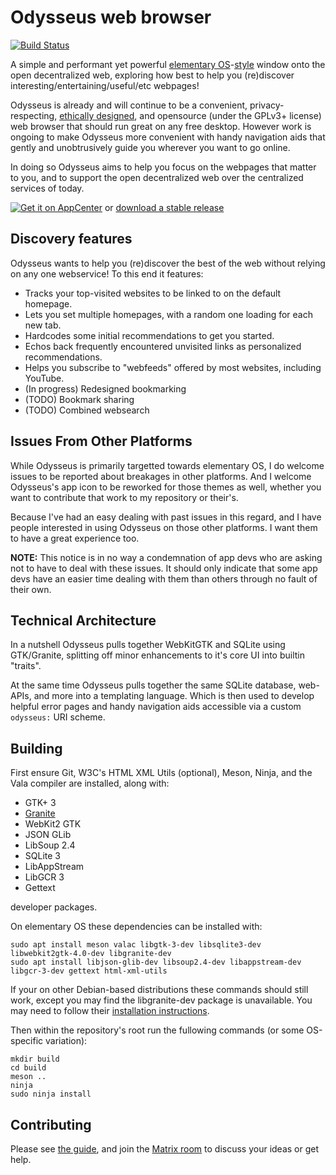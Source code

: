 Odysseus web browser
====================

[![Build Status](https://travis-ci.com/alcinnz/Odysseus.svg?branch=master)](https://travis-ci.com/alcinnz/Odysseus)

A simple and performant yet powerful [elementary OS](https://elementary.io/)-[style](https://elementary.io/docs/human-interface-guidelines) window onto the open decentralized web, exploring how best to help you (re)discover interesting/entertaining/useful/etc webpages!

Odysseus is already and will continue to be a convenient, privacy-respecting,
[ethically designed](https://2017.ind.ie/ethical-design/), and opensource
(under the GPLv3+ license) web browser that should run great on any free desktop.
However work is ongoing to make Odysseus more convenient with handy navigation
aids that gently and unobtrusively guide you wherever you want to go online.

In doing so Odysseus aims to help you focus on the webpages that matter to you,
and to support the open decentralized web over the centralized services of today.

[![Get it on AppCenter](https://appcenter.elementary.io/badge.svg)](https://appcenter.elementary.io/com.github.alcinnz.odysseus.desktop) or [download a stable release](https://github.com/alcinnz/Odysseus/releases)

Discovery features
------------------

Odysseus wants to help you (re)discover the best of the web without relying on any one webservice! To this end it features:

* Tracks your top-visited websites to be linked to on the default homepage.
* Lets you set multiple homepages, with a random one loading for each new tab.
* Hardcodes some initial recommendations to get you started.
* Echos back frequently encountered unvisited links as personalized recommendations.
* Helps you subscribe to "webfeeds" offered by most websites, including YouTube.
* (In progress) Redesigned bookmarking
* (TODO) Bookmark sharing
* (TODO) Combined websearch

Issues From Other Platforms
---------------------------
While Odysseus is primarily targetted towards elementary OS, I do welcome issues
to be reported about breakages in other platforms. And I welcome Odysseus's app
icon to be reworked for those themes as well, whether you want to contribute that
work to my repository or their's.

Because I've had an easy dealing with past issues in this regard, and I have people
interested in using Odysseus on those other platforms. I want them to have a great
experience too.

**NOTE:** This notice is in no way a condemnation of app devs who are asking not to
have to deal with these issues. It should only indicate that some app devs have an
easier time dealing with them than others through no fault of their own.

Technical Architecture
----------------------
In a nutshell Odysseus pulls together WebKitGTK and SQLite using GTK/Granite, splitting off minor enhancements to it's core UI into builtin "traits".

At the same time Odysseus pulls together the same SQLite database, web-APIs, and more into a templating language. Which is then used to develop helpful error pages and handy navigation aids accessible via a custom `odysseus:` URI scheme.

Building
----------

First ensure Git, W3C's HTML XML Utils (optional), Meson, Ninja, and the Vala compiler are installed, along with:

* GTK+ 3
* [Granite](https://github.com/elementary/granite)
* WebKit2 GTK
* JSON GLib
* LibSoup 2.4
* SQLite 3
* LibAppStream
* LibGCR 3
* Gettext

developer packages.

On elementary OS these dependencies can be installed with:

    sudo apt install meson valac libgtk-3-dev libsqlite3-dev libwebkit2gtk-4.0-dev libgranite-dev
    sudo apt install libjson-glib-dev libsoup2.4-dev libappstream-dev libgcr-3-dev gettext html-xml-utils

If your on other Debian-based distributions these commands should still work, except you may find the libgranite-dev package is unavailable. You may need to follow their [installation instructions](https://github.com/elementary/granite).

Then within the repository's root run the fullowing commands (or some OS-specific variation):

    mkdir build
    cd build
    meson ..
    ninja
    sudo ninja install


Contributing
------------
Please see [the guide](https://odysseus.adrian.geek.nz/guides/contributing.html), and join the
[Matrix room](https://riot.im/app/#/room/#odysseus-web:matrix.org) to discuss your ideas or get help.
